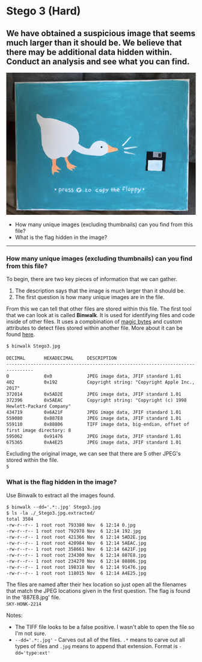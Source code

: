 # Stego 3 (Hard)
## We have obtained a suspicious image that seems much larger than it should be. We believe that there may be additional data hidden within. Conduct an analysis and see what you can find.
![stego1](./Stego3.jpg)

- How many unique images (excluding thumbnails) can you find from this file?
- What is the flag hidden in the image?

---

### How many unique images (excluding thumbnails) can you find from this file?
To begin, there are two key pieces of information that we can gather.
1. The description says that the image is much larger than it should be.
2. The first question is how many unique images are in the file.

From this we can tell that other files are stored within this file. The first tool that we can look at is called **Binwalk**. It is used for identifying files and code inside of other files. It uses a compbination of [magic bytes](https://en.wikipedia.org/wiki/List_of_file_signatures) and custom attributes to detect files stored within another file. More about it can be found [here](https://tools.kali.org/forensics/binwalk).

```
$ binwalk Stego3.jpg

DECIMAL       HEXADECIMAL     DESCRIPTION
--------------------------------------------------------------------------------
0             0x0             JPEG image data, JFIF standard 1.01
402           0x192           Copyright string: "Copyright Apple Inc., 2017"
372014        0x5AD2E         JPEG image data, JFIF standard 1.01
372396        0x5AEAC         Copyright string: "Copyright (c) 1998 Hewlett-Packard Company"
434719        0x6A21F         JPEG image data, JFIF standard 1.01
559080        0x887E8         JPEG image data, JFIF standard 1.01
559110        0x88806         TIFF image data, big-endian, offset of first image directory: 8
595062        0x91476         JPEG image data, JFIF standard 1.01
675365        0xA4E25         JPEG image data, JFIF standard 1.01
```

Excluding the original image, we can see that there are 5 other JPEG's stored within the file. <br>
`5`

### What is the flag hidden in the image?
Use Binwalk to extract all the images found.
```
$ binwalk --dd='.*:.jpg' Stego3.jpg
$ ls -la ./_Stego3.jpg.extracted/
total 3504
-rw-r--r-- 1 root root 793380 Nov  6 12:14 0.jpg
-rw-r--r-- 1 root root 792978 Nov  6 12:14 192.jpg
-rw-r--r-- 1 root root 421366 Nov  6 12:14 5AD2E.jpg
-rw-r--r-- 1 root root 420984 Nov  6 12:14 5AEAC.jpg
-rw-r--r-- 1 root root 358661 Nov  6 12:14 6A21F.jpg
-rw-r--r-- 1 root root 234300 Nov  6 12:14 887E8.jpg
-rw-r--r-- 1 root root 234270 Nov  6 12:14 88806.jpg
-rw-r--r-- 1 root root 198318 Nov  6 12:14 91476.jpg
-rw-r--r-- 1 root root 118015 Nov  6 12:14 A4E25.jpg
```

The files are named after their hex location so just open all the filenames that match the JPEG locations given in the first question. The flag is found in the '887E8.jpg' file. <br>
`SKY-HONK-2214`

Notes:
- The TIFF file looks to be a false positive. I wasn't able to open the file so I'm not sure.
- `--dd='.*:.jpg'` - Carves out all of the files. `.*` means to carve out all types of files and `.jpg` means to append that extension. Format is `-dd='type:ext'`